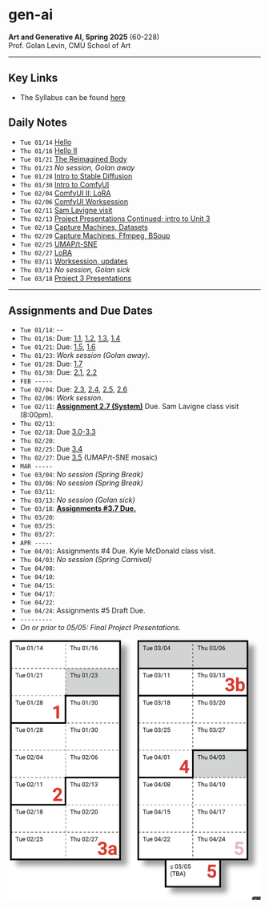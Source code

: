 # gen-ai

**Art and Generative AI, Spring 2025** (60-228)<br />
Prof. Golan Levin, CMU School of Art

---

## Key Links

* The Syllabus can be found [here](https://github.com/golanlevin/gen-ai/blob/main/syllabus/readme.md)

## Daily Notes

* `Tue 01/14` [Hello](daily_notes/0114.md)
* `Thu 01/16` [Hello II](daily_notes/0116.md)
* `Tue 01/21` [The Reimagined Body](daily_notes/0121.md)
* `Thu 01/23` *No session, Golan away*
* `Tue 01/28` [Intro to Stable Diffusion](daily_notes/0128.md)
* `Thu 01/30` [Intro to ComfyUI](daily_notes/0130.md)
* `Tue 02/04` [ComfyUI II: LoRA](daily_notes/0204.md)
* `Thu 02/06` [ComfyUI Worksession](daily_notes/0206.md)
* `Tue 02/11` [Sam Lavigne visit](daily_notes/0211.md)
* `Thu 02/13` [Project Presentations Continued; intro to Unit 3](daily_notes/0213.md)
* `Tue 02/18` [Capture Machines, Datasets](daily_notes/0218.md)
* `Thu 02/20` [Capture Machines, Ffmpeg, BSoup](daily_notes/0220.md)
* `Tue 02/25` [UMAP/t-SNE](daily_notes/0225.md)
* `Thu 02/27` [LoRA](daily_notes/0227.md)
* `Thu 03/11` [Worksession, updates](daily_notes/0311.md)
* `Thu 03/13` *No session, Golan sick*
* `Tue 03/18` [Project 3 Presentations](daily_notes/0318.md)


---

## Assignments and Due Dates

* `Tue 01/14`: --
* `Thu 01/16`: Due: [1.1](https://github.com/golanlevin/gen-ai/blob/main/assignments/assignment_1.md#11-administrative-tasks), [1.2](https://github.com/golanlevin/gen-ai/blob/main/assignments/assignment_1.md#12-report-an-ai-art-you-like), [1.3](https://github.com/golanlevin/gen-ai/blob/main/assignments/assignment_1.md#13-looking-outwards-algorithms-models-tools), [1.4](https://github.com/golanlevin/gen-ai/blob/main/assignments/assignment_1.md#14-viewing---response)
* `Tue 01/21`: Due: [1.5](https://github.com/golanlevin/gen-ai/blob/main/assignments/assignment_1.md#15-wrong-things), [1.6](https://github.com/golanlevin/gen-ai/blob/main/assignments/assignment_1.md#16-puppet-conditioning)
* `Thu 01/23`: *Work session (Golan away)*. 
* `Tue 01/28`: Due: [1.7](https://github.com/golanlevin/gen-ai/blob/main/assignments/assignment_1.md#17-dreamworld-self-portrait)
* `Thu 01/30`: Due: [2.1](https://github.com/golanlevin/gen-ai/blob/main/assignments/assignment_2.md#21-technical-overview-of-stable-diffusion), [2.2](https://github.com/golanlevin/gen-ai/blob/main/assignments/assignment_2.md#22-comfyui-ecosystem-exploration) 
* `FEB -----`
* `Tue 02/04`: Due: [2.3](https://github.com/golanlevin/gen-ai/blob/main/assignments/assignment_2.md#23-readings), [2.4](https://github.com/golanlevin/gen-ai/blob/main/assignments/assignment_2.md#24-helpful-viewings), [2.5](https://github.com/golanlevin/gen-ai/blob/main/assignments/assignment_2.md#25-image-analysis-with-comfy), [2.6](https://github.com/golanlevin/gen-ai/blob/main/assignments/assignment_2.md#26-style-transfer--upscaling-in-comfy)
* `Thu 02/06`: *Work session.*
* `Tue 02/11`: [**Assignment 2.7 (System)**](https://github.com/golanlevin/gen-ai/blob/main/assignments/assignment_2.md#27-a-generative-system-in-comfy-6-hours-due-211) Due. Sam Lavigne class visit (8:00pm). 
* `Thu 02/13`: 
* `Tue 02/18`: Due [3.0-3.3](assignments/assignment_3.md)
* `Thu 02/20`: 
* `Tue 02/25`: Due [3.4](https://github.com/golanlevin/gen-ai/blob/main/assignments/assignment_3.md#34-draft-collection-500-images)
* `Thu 02/27`: Due [3.5](https://github.com/golanlevin/gen-ai/blob/main/assignments/assignment_3.md#35-umapt-sne-mosaic) (UMAP/t-SNE mosaic)
* `MAR -----`
* `Tue 03/04`: *No session (Spring Break)*
* `Thu 03/06`: *No session (Spring Break)*
* `Tue 03/11`: 
* `Thu 03/13`: *No session (Golan sick)*
* `Tue 03/18`: [**Assignments #3.7 Due.**](https://github.com/golanlevin/gen-ai/blob/main/assignments/assignment_3.md#37-present-andor-use-your-personal-image-dataset)
* `Thu 03/20`: 
* `Tue 03/25`: 
* `Thu 03/27`: 
* `APR -----`
* `Tue 04/01`: Assignments #4 Due. Kyle McDonald class visit.
* `Thu 04/03`: *No session (Spring Carnival)*
* `Tue 04/08`: 
* `Tue 04/10`: 
* `Tue 04/15`: 
* `Tue 04/17`: 
* `Tue 04/22`: 
* `Tue 04/24`: Assignments #5 Draft Due. 
* `---------`
* *On or prior to 05/05: Final Project Presentations.*

![Assignment Schedule](syllabus/schedule-new.png)

